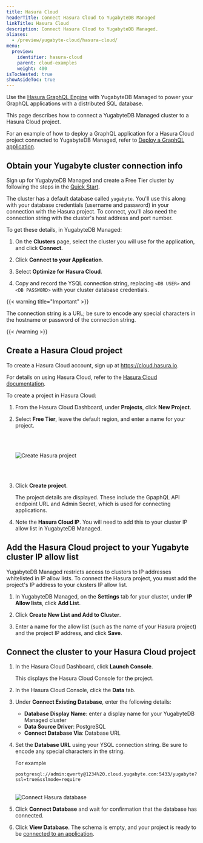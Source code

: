 ```yaml
---
title: Hasura Cloud
headerTitle: Connect Hasura Cloud to YugabyteDB Managed
linkTitle: Hasura Cloud
description: Connect Hasura Cloud to YugabyteDB Managed.
aliases:
  - /preview/yugabyte-cloud/hasura-cloud/
menu:
  preview:
    identifier: hasura-cloud
    parent: cloud-examples
    weight: 400
isTocNested: true
showAsideToc: true
---
```


Use the [Hasura GraphQL Engine](https://hasura.io) with YugabyteDB Managed to power your GraphQL applications with a distributed SQL database.

This page describes how to connect a YugabyteDB Managed cluster to a Hasura Cloud project.

For an example of how to deploy a GraphQL application for a Hasura Cloud project connected to YugabyteDB Managed, refer to [Deploy a GraphQL application](../hasura-sample-app/).

## Obtain your Yugabyte cluster connection info

Sign up for YugabyteDB Managed and create a Free Tier cluster by following the steps in the [Quick Start](../../cloud-quickstart/).

The cluster has a default database called `yugabyte`. You'll use this along with your database credentials (username and password) in your connection with the Hasura project. To connect, you'll also need the connection string with the cluster's host address and port number.

To get these details, in YugabyteDB Managed:

1. On the **Clusters** page, select the cluster you will use for the application, and click **Connect**.

1. Click  **Connect to your Application**.

1. Select **Optimize for Hasura Cloud**.

1. Copy and record the YSQL connection string, replacing `<DB USER>` and `<DB PASSWORD>` with your cluster database credentials.

{{< warning title="Important" >}}

The connection string is a URL; be sure to encode any special characters in the hostname or password of the connection string.

{{< /warning >}}

## Create a Hasura Cloud project

To create a Hasura Cloud account, sign up at <https://cloud.hasura.io>.

For details on using Hasura Cloud, refer to the [Hasura Cloud documentation](https://hasura.io/docs/latest/graphql/cloud/index.html).

To create a project in Hasura Cloud:

1. From the Hasura Cloud Dashboard, under **Projects**, click **New Project**.

1. Select **Free Tier**, leave the default region, and enter a name for your project.

    <br/><br/>

    ![Create Hasura project](/images/deploy/yugabyte-cloud/hasura-create-project.png)

    <br/><br/>

1. Click **Create project**.

    The project details are displayed. These include the GpaphQL API endpoint URL and Admin Secret, which is used for connecting applications.

1. Note the **Hasura Cloud IP**. You will need to add this to your cluster IP allow list in YugabyteDB Managed.

## Add the Hasura Cloud project to your Yugabyte cluster IP allow list

YugabyteDB Managed restricts access to clusters to IP addresses whitelisted in IP allow lists. To connect the Hasura project, you must add the project's IP address to your clusters IP allow list.

1. In YugabyteDB Managed, on the **Settings** tab for your cluster, under **IP Allow lists**, click **Add List**.

1. Click **Create New List and Add to Cluster**.

1. Enter a name for the allow list (such as the name of your Hasura project) and the project IP address, and click **Save**.

## Connect the cluster to your Hasura Cloud project

1. In the Hasura Cloud Dashboard, click **Launch Console**.

    This displays the Hasura Cloud Console for the project.

1. In the Hasura Cloud Console, click the **Data** tab.

1. Under **Connect Existing Database**, enter the following details:

    * **Database Display Name**: enter a display name for your YugabyteDB Managed cluster
    * **Data Source Driver**: PostgreSQL
    * **Connect Database Via**: Database URL

1. Set the **Database URL** using your YSQL connection string. Be sure to encode any special characters in the string.

    For example

    ```url
    postgresql://admin:qwerty@1234%20.cloud.yugabyte.com:5433/yugabyte?ssl=true&sslmode=require
    ```

    \
    ![Connect Hasura database](/images/yb-cloud/hasura-cloud-connect-database.png)

1. Click **Connect Database** and wait for confirmation that the database has connected.

1. Click **View Database**. The schema is empty, and your project is ready to be [connected to an application](../hasura-sample-app/).

